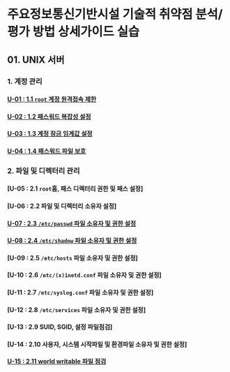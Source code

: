 # 주요정보통신기반시설 기술적 취약점 분석/평가 방법 상세가이드 실습

## 01. UNIX 서버
### 1. 계정 관리
#### [U-01 : 1.1 `root` 계정 원격접속 제한](root.md)
#### [U-02 : 1.2 패스워드 복잡성 설정](pwquality.md)
#### [U-03 : 1.3 계정 잠금 임계값 설정](lockout.md)
#### [U-04 : 1.4 패스워드 파일 보호](pwconv.md)

### 2. 파일 및 디렉터리 관리
#### [U-05 : 2.1 `root`홈, 패스 디렉터리 권한 및 패스 설정]
#### [U-06 : 2.2 파일 및 디렉터리 소유자 설정]
#### [U-07 : 2.3 `/etc/passwd` 파일 소유자 및 권한 설정](passwd.md)
#### [U-08 : 2.4 `/etc/shadow` 파일 소유자 및 권한 설정](shadow.md)
#### [U-09 : 2.5 `/etc/hosts` 파일 소유자 및 권한 설정]
#### [U-10 : 2.6 `/etc/(x)inetd.conf` 파일 소유자 및 권한 설정]
#### [U-11 : 2.7 `/etc/syslog.conf` 파일 소유자 및 권한 설정]
#### [U-12 : 2.8 `/etc/services` 파일 소유자 및 권한 설정]
#### [U-13 : 2.9 SUID, SGID, 설정 파일점검]
#### [U-14 : 2.10 사용자, 시스템 시작파일 및 환경파일 소유자 및 권한 설정]
#### [U-15 : 2.11 world writable 파일 점검](worldwritable.md)